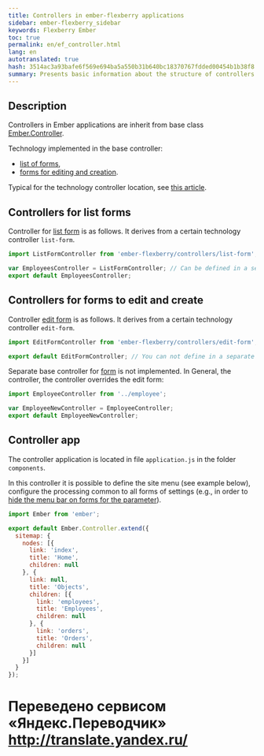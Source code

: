 ```yaml
--- 
title: Controllers in ember-flexberry applications 
sidebar: ember-flexberry_sidebar 
keywords: Flexberry Ember 
toc: true 
permalink: en/ef_controller.html 
lang: en 
autotranslated: true 
hash: 3514ac3a93bafe6f569e694ba5a550b31b640bc18370767fdded00454b1b38f8 
summary: Presents basic information about the structure of controllers in ember-flexberry applications. 
--- 
```


## Description 

Controllers in Ember applications are inherit from base class [Ember.Controller](http://emberjs.com/api/classes/Ember.Controller.html). 

Technology implemented in the base controller: 

* [list of forms](ef_forms.html), 
* [forms for editing and creation](ef_edit-form.html). 

Typical for the technology controller location, see [this article](ef_router.html). 

## Controllers for list forms 
Controller for [list form](ef_forms.html) is as follows. It derives from a certain technology controller `list-form`. 

```javascript
import ListFormController from 'ember-flexberry/controllers/list-form';

var EmployeesController = ListFormController; // Can be defined in a separate variable. 
export default EmployeesController;
``` 

## Controllers for forms to edit and create 
Controller [edit form](ef_edit-form.html) is as follows. It derives from a certain technology controller `edit-form`. 

```javascript
import EditFormController from 'ember-flexberry/controllers/edit-form';

export default EditFormController; // You can not define in a separate variable. 
``` 

Separate base controller for [form](ef_edit-form.html) is not implemented. In General, the controller, the controller overrides the edit form: 

```javascript
import EmployeeController from '../employee';

var EmployeeNewController = EmployeeController;
export default EmployeeNewController;
``` 

## Controller app 
The controller application is located in file `application.js` in the folder `components`. 

In this controller it is possible to define the site menu (see example below), configure the processing common to all forms of settings (e.g., in order to [hide the menu bar on forms for the parameter](ef_show-ember-form-in-frame.html)). 

```javascript
import Ember from 'ember';

export default Ember.Controller.extend({
  sitemap: {
    nodes: [{
      link: 'index',
      title: 'Home',
      children: null
    }, {
      link: null,
      title: 'Objects',
      children: [{
        link: 'employees',
        title: 'Employees',
        children: null
      }, {
        link: 'orders',
        title: 'Orders',
        children: null
      }]
    }]
  }
});
``` 



 # Переведено сервисом «Яндекс.Переводчик» http://translate.yandex.ru/